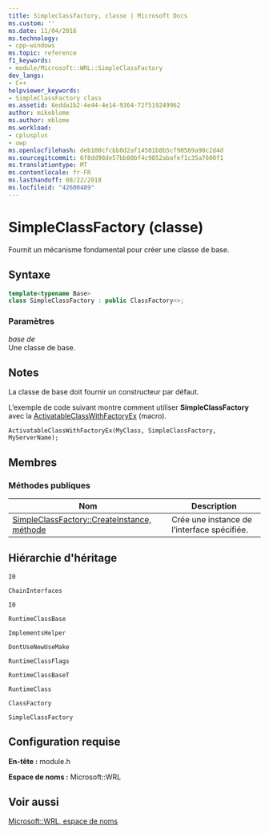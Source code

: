 ```yaml
---
title: Simpleclassfactory, classe | Microsoft Docs
ms.custom: ''
ms.date: 11/04/2016
ms.technology:
- cpp-windows
ms.topic: reference
f1_keywords:
- module/Microsoft::WRL::SimpleClassFactory
dev_langs:
- C++
helpviewer_keywords:
- SimpleClassFactory class
ms.assetid: 6edda1b2-4e44-4e14-9364-72f519249962
author: mikeblome
ms.author: mblome
ms.workload:
- cplusplus
- uwp
ms.openlocfilehash: deb100cfcbb8d2af14501b8b5cf90569a90c2d4d
ms.sourcegitcommit: 6f8dd98de57bb80bf4c9852abafef1c35a7600f1
ms.translationtype: MT
ms.contentlocale: fr-FR
ms.lasthandoff: 08/22/2018
ms.locfileid: "42600489"
---
```

# <a name="simpleclassfactory-class"></a>SimpleClassFactory (classe)

Fournit un mécanisme fondamental pour créer une classe de base.

## <a name="syntax"></a>Syntaxe

```cpp
template<typename Base>
class SimpleClassFactory : public ClassFactory<>;
```

### <a name="parameters"></a>Paramètres

*base de*  
Une classe de base.

## <a name="remarks"></a>Notes

La classe de base doit fournir un constructeur par défaut.

L’exemple de code suivant montre comment utiliser **SimpleClassFactory** avec la [ActivatableClassWithFactoryEx](../windows/activatableclass-macros.md) (macro).

`ActivatableClassWithFactoryEx(MyClass, SimpleClassFactory, MyServerName);`

## <a name="members"></a>Membres

### <a name="public-methods"></a>M&#233;thodes publiques

|Nom|Description|
|----------|-----------------|
|[SimpleClassFactory::CreateInstance, méthode](../windows/simpleclassfactory-createinstance-method.md)|Crée une instance de l’interface spécifiée.|

## <a name="inheritance-hierarchy"></a>Hiérarchie d'héritage

`I0`

`ChainInterfaces`

`I0`

`RuntimeClassBase`

`ImplementsHelper`

`DontUseNewUseMake`

`RuntimeClassFlags`

`RuntimeClassBaseT`

`RuntimeClass`

`ClassFactory`

`SimpleClassFactory`

## <a name="requirements"></a>Configuration requise

**En-tête :** module.h

**Espace de noms :** Microsoft::WRL

## <a name="see-also"></a>Voir aussi

[Microsoft::WRL, espace de noms](../windows/microsoft-wrl-namespace.md)